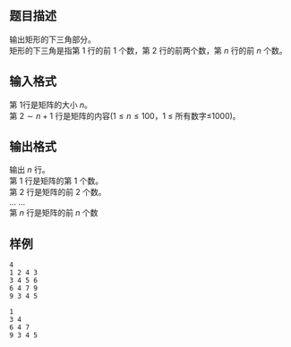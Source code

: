 <h2>题目描述</h2>

输出矩形的下三角部分。<br />
矩形的下三角是指第 $1$ 行的前 $1$ 个数，第 $2$ 行的前两个数，第 $n$ 行的前 $n$ 个数。

<h2>输入格式</h2>

第 $1$行是矩阵的大小 $n$。<br>第 $2∼n+1$ 行是矩阵的内容($1≤n≤100$，$1$ ≤ 所有数字≤$1000$)。

<h2>输出格式</h2>

输出 $n$ 行。<br>第 $1$ 行是矩阵的第 $1$ 个数。<br>第 $2$ 行是矩阵的前 $2$ 个数。<br>... ...<br>第 $n$ 行是矩阵的前 $n$ 个数

<h2>样例</h2>
<pre><code class="language-input1">4
1 2 4 3
3 4 5 6
6 4 7 9
9 3 4 5</code></pre><pre><code class="language-output1">1
3 4
6 4 7
9 3 4 5</code></pre>

